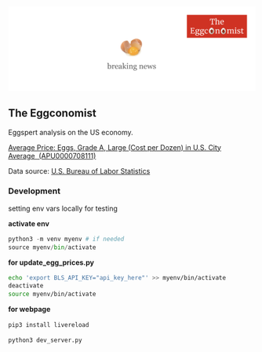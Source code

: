 ![The Eggconomist](./banner.png)

## The Eggconomist

Eggspert analysis on the US economy.

[Average Price: Eggs, Grade A, Large (Cost per Dozen) in U.S. City Average  (APU0000708111)](https://fred.stlouisfed.org/series/APU0000708111)

Data source: [U.S. Bureau of Labor Statistics](https://www.bls.gov/)

### Development

setting env vars locally for testing

**activate env**

```py
python3 -m venv myenv # if needed
source myenv/bin/activate
```

**for update_egg_prices.py**

```sh
echo 'export BLS_API_KEY="api_key_here"' >> myenv/bin/activate
deactivate
source myenv/bin/activate
```

**for webpage**

`pip3 install livereload`

`python3 dev_server.py`
